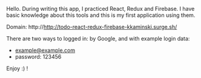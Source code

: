 Hello. During writing this app, I practiced React, Redux and Firebase. I have basic knowledge about this tools and this is my first application using them.

Domain: http://http://todo-react-redux-firebase-kkaminski.surge.sh/

There are two ways to logged in: by Google, and with example login data:
- example@example.com
- password: 123456

Enjoy :) !
